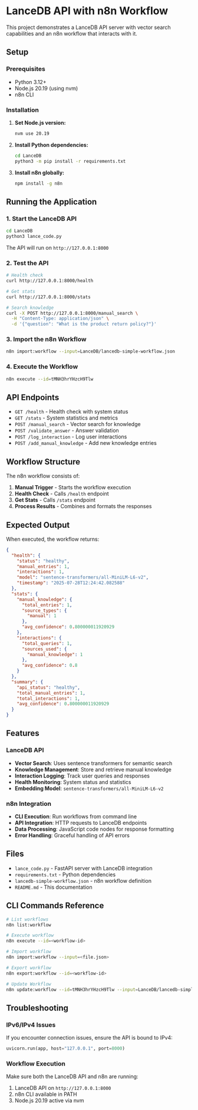 # LanceDB API with n8n Workflow

This project demonstrates a LanceDB API server with vector search capabilities and an n8n workflow that interacts with it.

## Setup

### Prerequisites
- Python 3.12+
- Node.js 20.19 (using nvm)
- n8n CLI

### Installation

1. **Set Node.js version:**
   ```bash
   nvm use 20.19
   ```

2. **Install Python dependencies:**
   ```bash
   cd LanceDB
   python3 -m pip install -r requirements.txt
   ```

3. **Install n8n globally:**
   ```bash
   npm install -g n8n
   ```

## Running the Application

### 1. Start the LanceDB API
```bash
cd LanceDB
python3 lance_code.py
```
The API will run on `http://127.0.0.1:8000`

### 2. Test the API
```bash
# Health check
curl http://127.0.0.1:8000/health

# Get stats
curl http://127.0.0.1:8000/stats

# Search knowledge
curl -X POST http://127.0.0.1:8000/manual_search \
  -H "Content-Type: application/json" \
  -d '{"question": "What is the product return policy?"}'
```

### 3. Import the n8n Workflow
```bash
n8n import:workflow --input=LanceDB/lancedb-simple-workflow.json
```

### 4. Execute the Workflow
```bash
n8n execute --id=tMNH3hrYHzcH9Tlw
```

## API Endpoints

- `GET /health` - Health check with system status
- `GET /stats` - System statistics and metrics
- `POST /manual_search` - Vector search for knowledge
- `POST /validate_answer` - Answer validation
- `POST /log_interaction` - Log user interactions
- `POST /add_manual_knowledge` - Add new knowledge entries

## Workflow Structure

The n8n workflow consists of:

1. **Manual Trigger** - Starts the workflow execution
2. **Health Check** - Calls `/health` endpoint
3. **Get Stats** - Calls `/stats` endpoint  
4. **Process Results** - Combines and formats the responses

## Expected Output

When executed, the workflow returns:
```json
{
  "health": {
    "status": "healthy",
    "manual_entries": 1,
    "interactions": 1,
    "model": "sentence-transformers/all-MiniLM-L6-v2",
    "timestamp": "2025-07-28T12:24:42.082588"
  },
  "stats": {
    "manual_knowledge": {
      "total_entries": 1,
      "source_types": {
        "manual": 1
      },
      "avg_confidence": 0.800000011920929
    },
    "interactions": {
      "total_queries": 1,
      "sources_used": {
        "manual_knowledge": 1
      },
      "avg_confidence": 0.8
    }
  },
  "summary": {
    "api_status": "healthy",
    "total_manual_entries": 1,
    "total_interactions": 1,
    "avg_confidence": 0.800000011920929
  }
}
```

## Features

### LanceDB API
- **Vector Search**: Uses sentence transformers for semantic search
- **Knowledge Management**: Store and retrieve manual knowledge
- **Interaction Logging**: Track user queries and responses
- **Health Monitoring**: System status and statistics
- **Embedding Model**: `sentence-transformers/all-MiniLM-L6-v2`

### n8n Integration
- **CLI Execution**: Run workflows from command line
- **API Integration**: HTTP requests to LanceDB endpoints
- **Data Processing**: JavaScript code nodes for response formatting
- **Error Handling**: Graceful handling of API errors

## Files

- `lance_code.py` - FastAPI server with LanceDB integration
- `requirements.txt` - Python dependencies
- `lancedb-simple-workflow.json` - n8n workflow definition
- `README.md` - This documentation

## CLI Commands Reference

```bash
# List workflows
n8n list:workflow

# Execute workflow
n8n execute --id=<workflow-id>

# Import workflow
n8n import:workflow --input=<file.json>

# Export workflow
n8n export:workflow --id=<workflow-id>

# Update Workflow
n8n update:workflow --id=tMNH3hrYHzcH9Tlw --input=LanceDB/lancedb-simple-workflow.json
```



## Troubleshooting

### IPv6/IPv4 Issues
If you encounter connection issues, ensure the API is bound to IPv4:
```python
uvicorn.run(app, host="127.0.0.1", port=8000)
```

### Workflow Execution
Make sure both the LanceDB API and n8n are running:
1. LanceDB API on `http://127.0.0.1:8000`
2. n8n CLI available in PATH
3. Node.js 20.19 active via nvm 